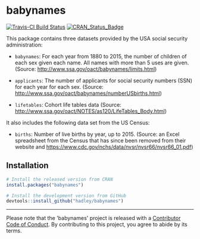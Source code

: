 # babynames

[![Travis-CI Build Status](https://travis-ci.org/hadley/babynames.svg?branch=master)](https://travis-ci.org/hadley/babynames)
[![CRAN_Status_Badge](http://www.r-pkg.org/badges/version/babynames)](https://cran.r-project.org/package=babynames)

This package contains three datasets provided by the USA social security administration:

* `babynames`: For each year from 1880 to 2015, the number of children of 
  each sex given each name. All names with more than 5 uses are given.
  (Source: http://www.ssa.gov/oact/babynames/limits.html)

* `applicants`: The number of applicants for social security numbers (SSN) for
  each year for each sex. 
  (Source: http://www.ssa.gov/oact/babynames/numberUSbirths.html)

* `lifetables`: Cohort life tables data
  (Source: http://www.ssa.gov/oact/NOTES/as120/LifeTables_Body.html)

It also includes the following data set from the US Census:

* `births`: Number of live births by year, up to 2015.
  (Source: an Excel spreadsheet from the Census that has since been removed
  from their website and https://www.cdc.gov/nchs/data/nvsr/nvsr66/nvsr66_01.pdf)

## Installation

```R
# Install the released version from CRAN
install.packages("babynames")

# Install the development version from GitHub
devtools::install_github("hadley/babynames")
```

-----

Please note that the 'babynames' project is released with a [Contributor Code of Conduct](.github/CODE_OF_CONDUCT.md). By contributing to this project, you agree to abide by its terms.